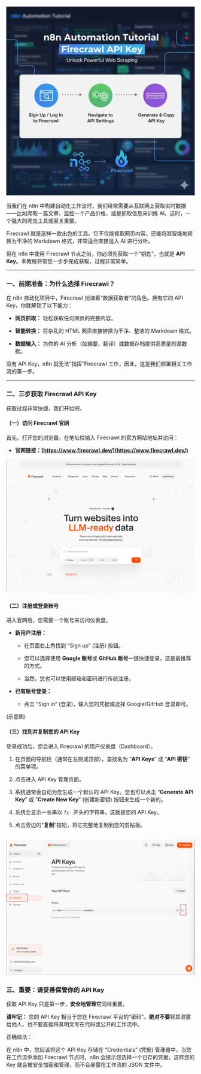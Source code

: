 
![](image/Pasted%20image%2020251022232112.png)

当我们在 n8n 中构建自动化工作流时，我们经常需要从互联网上获取实时数据——比如爬取一篇文章、监控一个产品价格、或是抓取信息来训练 AI。这时，一个强大的爬虫工具就至关重要。

Firecrawl 就是这样一款出色的工具。它不仅能抓取网页内容，还能将其智能地转换为干净的 Markdown 格式，非常适合直接送入 AI 进行分析。

但在 n8n 中使用 Firecrawl 节点之前，你必须先获取一个“钥匙”，也就是 **API Key**。本教程将带您一步步完成获取，过程非常简单。

---

### **一、前期准备：为什么选择 Firecrawl？**

在 n8n 自动化项目中，Firecrawl 扮演着“数据获取者”的角色。拥有它的 API Key，你就解锁了以下能力：

- **网页抓取：** 轻松获取任何网页的完整内容。
    
- **智能转换：** 将杂乱的 HTML 网页直接转换为干净、整洁的 Markdown 格式。
    
- **数据输入：** 为你的 AI 分析（如摘要、翻译）或数据存档提供高质量的源数据。
    

没有 API Key，n8n 就无法“指挥”Firecrawl 工作，因此，这是我们部署相关工作流的第一步。

---

### **二、三步获取 Firecrawl API Key**

获取过程非常快捷，我们开始吧。

#### **（一）访问 Firecrawl 官网**

首先，打开您的浏览器，在地址栏输入 Firecrawl 的官方网站地址并访问：

- **官网链接：[https://www.firecrawl.dev/](https://www.firecrawl.dev/)**
    
![](image/Pasted%20image%2020251022232145.png)
#### **（二）注册或登录账号**

进入官网后，您需要一个账号来访问仪表盘。

- **新用户注册：**
    
    - 在页面右上角找到 “Sign up” (注册) 按钮。
        
    - 您可以选择使用 **Google 账号**或 **GitHub 账号**一键快捷登录，这是最推荐的方式。
        
    - 当然，您也可以使用邮箱和密码进行传统注册。
        
- **已有账号登录：**
    
    - 点击 “Sign in” (登录)，输入您的凭据或选择 Google/GitHub 登录即可。
        

(示意图)

#### **（三）找到并复制您的 API Key**

登录成功后，您会进入 Firecrawl 的用户仪表盘（Dashboard）。

1. 在页面的导航栏（通常在左侧或顶部），查找名为 “**API Keys**” 或 “**API 密钥**” 的菜单项。
    
2. 点击进入 API Key 管理页面。
    
3. 系统通常会自动为您生成一个默认的 API Key。您也可以点击 “**Generate API Key**” 或 “**Create New Key**” (创建新密钥) 按钮来生成一个新的。
    
4. 系统会显示一长串以 `fc-` 开头的字符串，这就是您的 API Key。
    
5. 点击旁边的“**复制**”按钮，将它完整地复制到您的剪贴板。
    
![](image/Pasted%20image%2020251022232219.png)
---

### **三、重要：请妥善保管你的 API Key**

获取 API Key 只是第一步，**安全地管理它**同样重要。

**请牢记：** 您的 API Key 相当于您在 Firecrawl 平台的“密码”。**绝对不要**将其泄露给他人，也不要直接将其明文写在代码或公开的工作流中。

正确做法：

在 n8n 中，您应该将这个 API Key 存储在 “Credentials” (凭据) 管理器中。当您在工作流中添加 Firecrawl 节点时，n8n 会提示您选择一个已存的凭据，这样您的 Key 就会被安全加密和管理，而不会暴露在工作流的 JSON 文件中。

